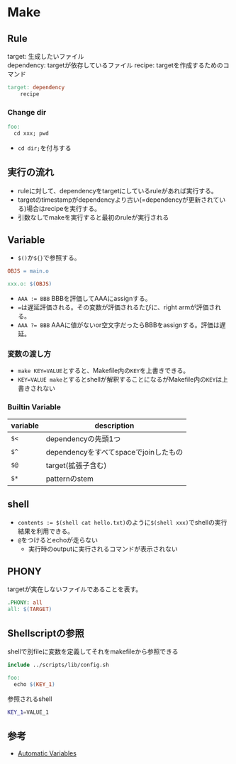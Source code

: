 # Make

## Rule

target: 生成したいファイル  
dependency: targetが依存しているファイル
recipe:  targetを作成するためのコマンド
```makefile
target: dependency
    recipe
```

### Change dir

```makefile
foo:
  cd xxx; pwd
```

* `cd dir;`を付与する

## 実行の流れ

* ruleに対して、dependencyをtargetにしているruleがあれば実行する。  
* targetのtimestampがdependencyより古い(=dependencyが更新されている)場合はrecipeを実行する。
* 引数なしでmakeを実行すると最初のruleが実行される

## Variable

* `$()`か`${}`で参照する。
```makefile
OBJS = main.o

xxx.o: $(OBJS)
```

* `AAA := BBB` BBBを評価してAAAにassignする。
* `=`は遅延評価される。その変数が評価されるたびに、right armが評価される。
* `AAA ?= BBB` AAAに値がないor空文字だったらBBBをassignする。評価は遅延。

### 変数の渡し方

* `make KEY=VALUE`とすると、Makefile内の`KEY`を上書きできる。
* `KEY=VALUE make`とするとshellが解釈することになるがMakefile内の`KEY`は上書きされない

### Builtin Variable

| variable | description                           |
| ---      | ---                                   |
| `$<`     | dependencyの先頭1つ                   |
| `$^`     | dependencyをすべてspaceでjoinしたもの |
| `$@`     | target(拡張子含む)                    | 
| `$*`     | patternのstem                         |

## shell

* `contents := $(shell cat hello.txt)`のように`$(shell xxx)`でshellの実行結果を利用できる。
* `@`をつけるとechoが走らない
  * 実行時のoutputに実行されるコマンドが表示されない

## PHONY

targetが実在しないファイルであることを表す。
```makefile
.PHONY: all
all: $(TARGET)
```

## Shellscriptの参照

shellで別fileに変数を定義してそれをmakefileから参照できる

```makefile
include ../scripts/lib/config.sh

foo:
  echo $(KEY_1)
```

参照されるshell

```sh
KEY_1=VALUE_1

```

## 参考

* [Automatic Variables](https://www.gnu.org/software/make/manual/html_node/Automatic-Variables.html)

